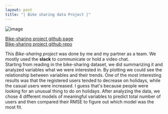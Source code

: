 ```yaml
---
layout: post
title: "| Bike sharing data Project |"
---
```


![image](https://user-images.githubusercontent.com/58168249/125181192-73f7d100-e1d0-11eb-9791-a3d5848868c6.png) 

[Bike-sharing project github page](https://sjung7nc.github.io/group13-project2/)  
[Bike-sharing project github repo](https://github.com/sjung7nc/group13-project2)  

This *Bike-sharing project* was done by me and my partner as a team. We mostly used the **slack** to communicate or hold a video chat.  
Starting from reading in the bike-sharing dataset, we did summarizing it and analyzed variables what we were interested in. By plotting we could see the relationship between variables and their trends. One of the most interesting results was that the registered users tended to decrease on holidays, while the casual users were increased. I guess that's because people were looking for an unusual thing to do on holidays. After analyzing the data, we chose 4 different models of meaningful variables to predict total number of users and then compared their RMSE to figure out which model was the most fit. 
